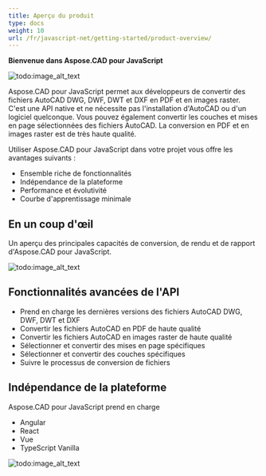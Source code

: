 ```yaml
---
title: Aperçu du produit
type: docs
weight: 10
url: /fr/javascript-net/getting-started/product-overview/
---
```


**Bienvenue dans Aspose.CAD pour JavaScript**

![todo:image_alt_text](/cad/_assets/home_5.png)

Aspose.CAD pour JavaScript permet aux développeurs de convertir des fichiers AutoCAD DWG, DWF, DWT et DXF en PDF et en images raster. C'est une API native et ne nécessite pas l'installation d'AutoCAD ou d'un logiciel quelconque. Vous pouvez également convertir les couches et mises en page sélectionnées des fichiers AutoCAD. La conversion en PDF et en images raster est de très haute qualité.

Utiliser Aspose.CAD pour JavaScript dans votre projet vous offre les avantages suivants :

- Ensemble riche de fonctionnalités
- Indépendance de la plateforme
- Performance et évolutivité
- Courbe d'apprentissage minimale

## **En un coup d'œil**
Un aperçu des principales capacités de conversion, de rendu et de rapport d'Aspose.CAD pour JavaScript.

![todo:image_alt_text](/cad/_assets/javascript-net/product-overview_2.png)
## **Fonctionnalités avancées de l'API**
- Prend en charge les dernières versions des fichiers AutoCAD DWG, DWF, DWT et DXF
- Convertir les fichiers AutoCAD en PDF de haute qualité
- Convertir les fichiers AutoCAD en images raster de haute qualité
- Sélectionner et convertir des mises en page spécifiques
- Sélectionner et convertir des couches spécifiques
- Suivre le processus de conversion de fichiers
## **Indépendance de la plateforme**
Aspose.CAD pour JavaScript prend en charge

- Angular
- React
- Vue
- TypeScript Vanilla

![todo:image_alt_text](/cad/_assets/javascript-net/product-overview_3.png)
